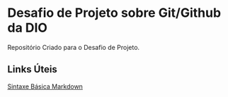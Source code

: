 # Desafio de Projeto sobre Git/Github da DIO
Repositório Criado para o Desafio de Projeto.

## Links Úteis
[Sintaxe Básica Markdown]()

